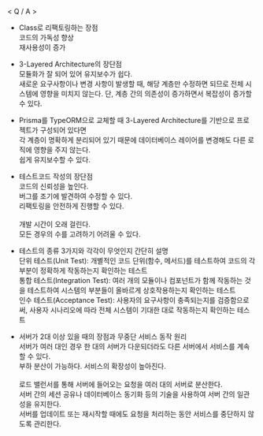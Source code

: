 < Q / A >

- Class로 리팩토링하는 장점 <br>
코드의 가독성 향상 <br>
재사용성이 증가

- 3-Layered Architecture의 장단점<br>
모듈화가 잘 되어 있어 유지보수가 쉽다. <br>
새로운 요구사항이나 변경 사항이 발생할 때, 해당 계층만 수정하면 되므로 전체 시스템에 영향을 미치지 않는다.
단, 계층 간의 의존성이 증가하면서 복잡성이 증가할 수 있다.

- Prisma를 TypeORM으로 교체할 때 3-Layered Architecture를 기반으로 프로젝트가 구성되어 있다면<br>
각 계층이 명확하게 분리되어 있기 때문에 데이터베이스 레이어를 변경해도 다른 로직에 영향을 주지 않는다. <br>
쉽게 유지보수할 수 있다. <br>

- 테스트코드 작성의 장단점 <br>
코드의 신뢰성을 높인다. <br>
버그를 조기에 발견하여 수정할 수 있다. <br>
리팩토링을 안전하게 진행할 수 있다. <br><br>
개발 시간이 오래 걸린다. <br>
모든 경우의 수를 고려하기 어려울 수 있다.  <br>

- 테스트의 종류 3가지와 각각이 무엇인지 간단히 설명 <br>
단위 테스트(Unit Test): 개별적인 코드 단위(함수, 메서드)를 테스트하여 코드의 각 부분이 정확하게 작동하는지 확인하는 테스트 <br>
통합 테스트(Integration Test): 여러 개의 모듈이나 컴포넌트가 함께 작동하는 것을 테스트하여 시스템의 부분들이 올바르게 상호작용하는지 확인하는 테스트 <br>
인수 테스트(Acceptance Test): 사용자의 요구사항이 충족되는지를 검증함으로써, 사용자 시나리오에 따라 전체 시스템이 기대한 대로 작동하는지 확인하는 테스트 <br>

- 서버가 2대 이상 있을 때의 장점과 무중단 서비스 동작 원리<br>
서버가 여러 대인 경우 한 대의 서버가 다운되더라도 다른 서버에서 서비스를 계속할 수 있다. <br>
부하 분산이 가능하다.
서비스의 확장성이 높아진다. <br><br>
로드 밸런서를 통해 서버에 들어오는 요청을 여러 대의 서버로 분산한다. <br>
서버 간의 세션 공유나 데이터베이스 동기화 등의 기술을 사용하여 서버 간의 일관성을 유지한다. <br>
서버를 업데이트 또는 재시작할 때에도 요청을 처리하는 동안 서비스를 중단하지 않도록 관리한다. <br>

